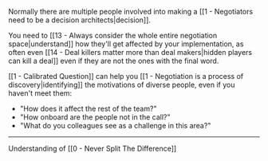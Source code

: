 Normally there are multiple people involved into making a [[1 - Negotiators need to be a decision architects|decision]].

You need to [[13 - Always consider the whole entire negotiation space|understand]] how they'll get affected by your implementation, as often even [[14 - Deal killers matter more than deal makers|hidden players can kill a deal]] even if they are not the ones with the final word.

[[1 - Calibrated Question]] can help you [[1 - Negotiation is a process of discovery|identifying]] the motivations of diverse people, even if you haven't meet them:

- "How does it affect the rest of the team?"
- "How onboard are the people not in the call?"
- "What do you colleagues see as a challenge in this area?"

---

Understanding of [[0 - Never Split The Difference]]

